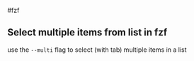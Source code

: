 #fzf

## Select multiple items from list in fzf
use the `--multi` flag to select (with tab) multiple items in a list
